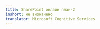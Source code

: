 ```yaml
---
title: SharePoint онлайн план-2
inshort: не визначено
translator: Microsoft Cognitive Services
---
```




